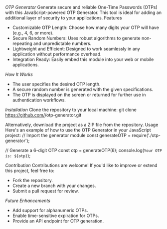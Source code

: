 *OTP Generator*
Generate secure and reliable One-Time Passwords (OTPs) with this JavaScript-powered OTP Generator. This tool is ideal for adding an additional layer of security to your applications.
Features
- Customizable OTP Length: Choose how many digits your OTP will have (e.g., 4, 6, or more).
- Secure Random Numbers: Uses robust algorithms to generate non-repeating and unpredictable numbers.
- Lightweight and Efficient: Designed to work seamlessly in any application without performance overhead.
- Integration Ready: Easily embed this module into your web or mobile applications.

*How It Works*
- The user specifies the desired OTP length.
- A secure random number is generated with the given specifications.
- The OTP is displayed on the screen or returned for further use in authentication workflows.

*Installation*
Clone the repository to your local machine:
git clone https://github.com/<your-username>/otp-generator.git

Alternatively, download the project as a ZIP file from the repository.
Usage
Here's an example of how to use the OTP Generator in your JavaScript project:
// Import the generator module
const generateOTP = require('./otp-generator');

// Generate a 6-digit OTP
const otp = generateOTP(6);
console.log(`Your OTP is: ${otp}`);


*Contribution*
Contributions are welcome! If you'd like to improve or extend this project, feel free to:
- Fork the repository.
- Create a new branch with your changes.
- Submit a pull request for review.

*Future Enhancements*
- Add support for alphanumeric OTPs.
- Enable time-sensitive expiration for OTPs.
- Provide an API endpoint for OTP generation.


